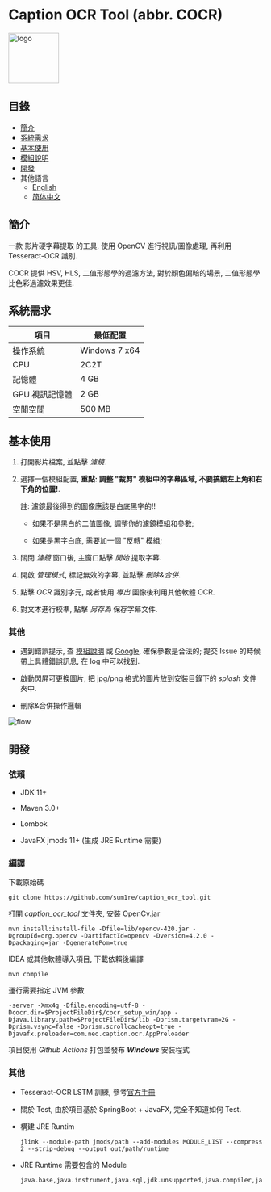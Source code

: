 # Caption OCR Tool (abbr. COCR)

 <img src="../src/main/resources/image/logo.png" height = "100" alt="logo" align=center />

## 目錄
- [簡介](#簡介)
- [系統需求](#系統需求)
- [基本使用](#基本使用)
- [模組說明](MODULE_ZH_TW.MD)
- [開發](#開發)
- 其他語言
  - [English](README_EN.MD)
  - [简体中文](../README.MD)

## 簡介

一款 影片硬字幕提取 的工具, 使用 OpenCV 進行視訊/圖像處理, 再利用 Tesseract-OCR 識別.

COCR 提供 HSV, HLS, 二值形態學的過濾方法, 對於顏色偏暗的場景, 二值形態學比色彩過濾效果更佳.

## 系統需求

|項目|最低配置|
|-|-|
|操作系統|Windows 7 x64|
|CPU|2C2T|
|記憶體|4 GB|
|GPU 視訊記憶體|2 GB|
|空閒空間|500 MB|

## 基本使用

1. 打開影片檔案, 並點擊 *濾鏡*.

1. 選擇一個模組配置, **重點: 調整 "裁剪" 模組中的字幕區域, 不要搞錯左上角和右下角的位置!**.

    註: 濾鏡最後得到的圖像應該是白底黑字的!!

    - 如果不是黑白的二值圖像, 調整你的濾鏡模組和參數;

    - 如果是黑字白底, 需要加一個 "反轉" 模組;

1. 關閉 *濾鏡* 窗口後, 主窗口點擊 *開始* 提取字幕.

1. 開啟 *管理模式*, 標記無效的字幕, 並點擊 *刪除&合併*.

1. 點擊 *OCR* 識別字元, 或者使用 *導出* 圖像後利用其他軟體 OCR.

1. 對文本進行校準, 點擊 *另存為* 保存字幕文件.

### 其他

- 遇到錯誤提示, 查 [模組說明](MODULE_ZH_TW.MD) 或 [Google](https://google.com), 確保參數是合法的; 提交 Issue 的時候帶上具體錯誤訊息, 在 log 中可以找到.

- 啟動閃屏可更換圖片, 把 jpg/png 格式的圖片放到安裝目錄下的 *splash* 文件夾中.

- 刪除&合併操作邏輯

![flow](flow_zh_tw.png)

## 開發

### 依賴

- JDK 11+

- Maven 3.0+

- Lombok

- JavaFX jmods 11+ (生成 JRE Runtime 需要)

### 編譯

下載原始碼

```
git clone https://github.com/sum1re/caption_ocr_tool.git
```

打開 *caption_ocr_tool* 文件夾, 安裝 OpenCv.jar

```
mvn install:install-file -Dfile=lib/opencv-420.jar -DgroupId=org.opencv -DartifactId=opencv -Dversion=4.2.0 -Dpackaging=jar -DgeneratePom=true
```

IDEA 或其他軟體導入項目, 下載依賴後編譯

```
mvn compile
```

運行需要指定 JVM 參數

```
-server -Xmx4g -Dfile.encoding=utf-8 -Dcocr.dir=$ProjectFileDir$/cocr_setup_win/app -Djava.library.path=$ProjectFileDir$/lib -Dprism.targetvram=2G -Dprism.vsync=false -Dprism.scrollcacheopt=true -Djavafx.preloader=com.neo.caption.ocr.AppPreloader
```

項目使用 *Github Actions* 打包並發布 ***Windows*** 安裝程式

### 其他

- Tesseract-OCR LSTM 訓練, 參考[官方手冊](https://tesseract-ocr.github.io/tessdoc/TrainingTesseract-4.00)

- 關於 Test, 由於項目基於 SpringBoot + JavaFX, 完全不知道如何 Test.

- 構建 JRE Runtim

  ```
  jlink --module-path jmods/path --add-modules MODULE_LIST --compress 2 --strip-debug --output out/path/runtime
  ```

- JRE Runtime 需要包含的 Module

  ```
  java.base,java.instrument,java.sql,jdk.unsupported,java.compiler,java.logging,java.desktop,java.naming,java.xml,java.prefs,java.management,java.rmi,java.scripting,jdk.httpserver,javafx.base,javafx.controls,javafx.fxml,javafx.graphics
  ```
